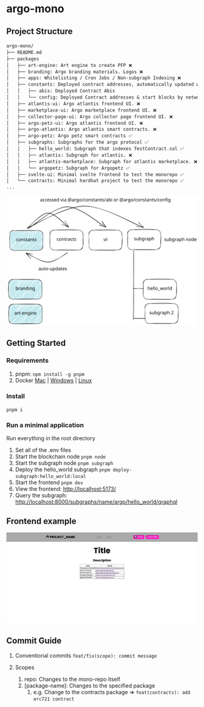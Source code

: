 # argo-mono

## Project Structure

```txt
argo-mono/
├── README.md
├── packages
│   ├── art-engine: Art engine to create PFP ❌
│   ├── branding: Argo branding materials. Logos ❌
│   ├── apps: Whitelisting / Cron Jobs / Non-subgraph Indexing ❌
│   ├── constants: Deployed contract addresses, automatically updated when contracts are deployed ✅
│   │   ├── abis: Deployed Contract Abis
│   │   └── config: Deployed Contract addresses & start blocks by networks
│   ├── atlantis-ui: Argo atlantis frontend UI. ❌
│   ├── marketplace-ui: Argo marketplace frontend UI. ❌
│   ├── collector-page-ui: Argo collector page frontend UI. ❌
│   ├── argo-petz-ui: Argo atlantis frontend UI. ❌
│   ├── argo-atlantis: Argo atlantis smart contracts. ❌
│   ├── argo-petz: Argo petz smart contracts ✅
│   ├── subgraphs: Subgraphs for the argo protocol ✅
│   │   ├── hello_world: Subgraph that indexes TestContract.sol ✅
│   │   ├── atlantis: Subgraph for atlantis. ❌
│   │   ├── atlantis-marketplace: Subgraph for atlantis marketplace. ❌
│   │   └── argopetz: Subgraph for Argopetz ✅
│   ├── svelte-ui: Minimal svelte frontend to test the monorepo ✅
│   └── contracts: Minimal hardhat project to test the monorepo ✅
...
```

![diagram](./docs/structure.excalidraw.svg)

## Getting Started

### Requirements

1. pnpm: `npm install -g pnpm`
2. Docker [Mac](https://docs.docker.com/desktop/install/mac-install/) | [Windows](https://docs.docker.com/desktop/install/windows-install/) | [Linux](https://docs.docker.com/desktop/install/linux-install/)

### Install

`pnpm i`

### Run a minimal application

Run everything in the root directory

1. Set all of the .env files
2. Start the blockchain node `pnpm node`
3. Start the subgraph node `pnpm subgraph`
4. Deploy the hello_world subgraph `pnpm deploy-subgraph:hello_world:local`
5. Start the frontend `pnpm dev`
6. View the frontend: <http://localhost:5173/>
7. Query the subgraph: [http://localhost:8000/subgraphs/name/argo/hello_world/graphql](http://localhost:8000/subgraphs/name/argo/hello_world/graphql?query=query+User+%7B%0A++users+%7B%0A++++id%0A++++balance%0A++++deposits+%7B%0A++++++id%0A++++++amount%0A++++%7D%0A++++withdrawals+%7B%0A++++++id%0A++++++amount%0A++++%7D%0A++%7D%0A%7D)

## Frontend example

![Demo](docs/frontend-demo.gif)

## Commit Guide

1. Conventional commits
`feat/fix(scope): commit message`

2. Scopes
   1. repo: Changes to the mono-repo itself
   2. [package-name]: Changes to the specified package
      1. e.g. Change to the contracts package => `feat(contracts): add erc721 contract`
